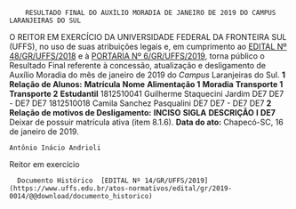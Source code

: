         RESULTADO FINAL DO AUXÍLIO MORADIA DE JANEIRO DE 2019 DO CAMPUS LARANJEIRAS DO SUL  

 O REITOR EM EXERCÍCIO DA UNIVERSIDADE FEDERAL DA FRONTEIRA SUL (UFFS), no uso de suas atribuições legais e, em cumprimento ao [EDITAL Nº 48/GR/UFFS/2018](https://www.uffs.edu.br/atos-normativos/edital/gr/2018-0048) e à [PORTARIA Nº 6/GR/UFFS/2019](https://www.uffs.edu.br/atos-normativos/portaria/gr/2019-0006), torna público o Resultado Final referente à concessão, atualização e desligamento de Auxílio Moradia do mês de janeiro de 2019 do *Campus*  Laranjeiras do Sul.  **1 Relação de Alunos:**      **Matrícula**   **Nome**   **Alimentação 1**   **Moradia**   **Transporte 1**   **Transporte 2**   **Estudantil**     1812510041   Guilherme Staquecini Jardim   DE7   DE7   -   DE7   DE7     1812510018   Camila Sanchez Pasqualini   DE7   DE7   -   DE7   DE7      **2 Relação de motivos de Desligamento:**      **INCISO**   **SIGLA**   **DESCRIÇÃO**     **I**   **DE7**   Deixar de possuir matrícula ativa (item 8.1.6).          **Data do ato:** Chapecó-SC, 16 de janeiro de 2019.   
 

    Antônio Inácio Andrioli   
 Reitor em exercício 

      Documento Histórico  [EDITAL Nº 14/GR/UFFS/2019](https://www.uffs.edu.br/atos-normativos/edital/gr/2019-0014/@@download/documento_historico)     
      